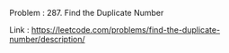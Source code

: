 Problem : 287. Find the Duplicate Number

Link : https://leetcode.com/problems/find-the-duplicate-number/description/
